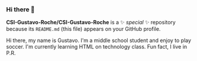 ### Hi there 👋

**CSI-Gustavo-Roche/CSI-Gustavo-Roche** is a ✨ _special_ ✨ repository because its `README.md` (this file) appears on your GitHub profile.

Hi there, my name is Gustavo.  I'm a middle school student and enjoy to play soccer. I'm currently learning HTML on technology class. Fun fact, I live in P.R.
